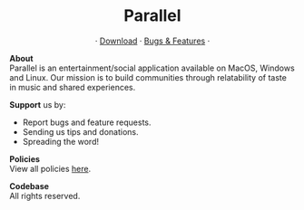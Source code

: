 <h1 align="center">
  Parallel
</h1>

<p align="center">
  ·
  <a href="https://parallelsocial.net">Download</a>
  ·
  <a href="https://docs.google.com/forms/d/18Y82qsZ_eMTsIXu3EpygzUor2LUOen4G_ZAzscFPpsw/">Bugs & Features</a>
  ·
</p>

<b>About</b><br>
Parallel is an entertainment/social application available on MacOS, Windows and Linux. Our mission is to build communities through relatability of taste in music and shared experiences.

<b>Support</b> us by:<br>
- Report bugs and feature requests.
- Sending us tips and donations.
- Spreading the word!

<b>Policies</b><br>
View all policies <a target="_blank" href="https://parallelsocial.net/policies.pdf">here</a>.

<b>Codebase</b><br>
All rights reserved.
